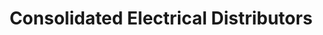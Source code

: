 ---
title: "Consolidated Electrical Distributors"
url: /tulsa/consolidated-electrical-distributors/
shop: Elektrisch
---